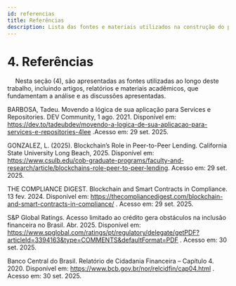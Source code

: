 ```yaml
---
id: referencias
title: Referências
description: Lista das fontes e materiais utilizados na construção do projeto.
---
```


# 4. Referências
&emsp; Nesta seção (4), são apresentadas as fontes utilizadas ao longo deste trabalho, incluindo artigos, relatórios e materiais acadêmicos, que fundamentam a análise e as discussões apresentadas.

BARBOSA, Tadeu. Movendo a lógica de sua aplicação para Services e Repositories. DEV Community, 1 ago. 2021. Disponível em: https://dev.to/tadeubdev/movendo-a-logica-de-sua-aplicacao-para-services-e-repositories-4lee
.Acesso em: 29 set. 2025.

GONZALEZ, L. (2025). Blockchain’s Role in Peer-to-Peer Lending. California State University Long Beach, 2025. Disponível em: https://www.csulb.edu/cob-graduate-programs/faculty-and-research/article/blockchains-role-peer-to-peer-lending. Acesso em: 29 set. 2025.

THE COMPLIANCE DIGEST. Blockchain and Smart Contracts in Compliance. 13 fev. 2024. Disponível em: https://thecompliancedigest.com/blockchain-and-smart-contracts-in-compliance/
. Acesso em: 29 set. 2025.

S&P Global Ratings. Acesso limitado ao crédito gera obstáculos na inclusão financeira no Brasil. Abr. 2025. Disponível em: https://www.spglobal.com/ratings/pt/regulatory/delegate/getPDF?articleId=3394163&type=COMMENTS&defaultFormat=PDF
. Acesso em: 30 set. 2025.

Banco Central do Brasil. Relatório de Cidadania Financeira – Capítulo 4. 2020. Disponível em: https://www.bcb.gov.br/nor/relcidfin/cap04.html
. Acesso em: 30 set. 2025.